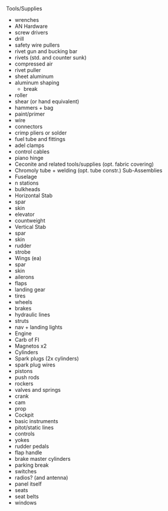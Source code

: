 Tools/Supplies
 - wrenches
 - AN Hardware
 - screw drivers
 - drill
 - safety wire pullers
 - rivet gun and bucking bar
 - rivets (std. and counter sunk)
 - compressed air
 - rivet puller
 - sheet aluminum
 - aluminum shaping
    - break
  - roller
  - shear (or hand equivalent)
  - hammers + bag
 - paint/primer
 - wire
 - connectors
 - crimp pliers or solder
 - fuel tube and fittings
 - adel clamps
 - control cables
 - piano hinge
 - Ceconite and related tools/supplies (opt. fabric covering)
 - Chromoly tube + welding (opt. tube constr.)
Sub-Assemblies
 - Fuselage
  - n stations
  - bulkheads
 - Horizontal Stab
  - spar
  - skin
  - elevator
  - countweight
 - Vertical Stab
  - spar
  - skin
  - rudder
  - strobe
 - Wings (ea)
  - spar
  - skin
  - ailerons
  - flaps
  - landing gear
   - tires
   - wheels
   - brakes
   - hydraulic lines
   - struts
   - nav + landing lights
 - Engine
  - Carb of FI
  - Magnetos x2
  - Cylinders
  - Spark plugs (2x cylinders)
  - spark plug wires
  - pistons
  - push rods
  - rockers
  - valves and springs
  - crank
  - cam
  - prop
 - Cockpit
  - basic instruments
  - pitot/static lines
  - controls
   - yokes
   - rudder pedals
   - flap handle
   - brake master cylinders
   - parking break
  - switches
  - radios? (and antenna)
  - panel itself
  - seats
  - seat belts
  - windows
